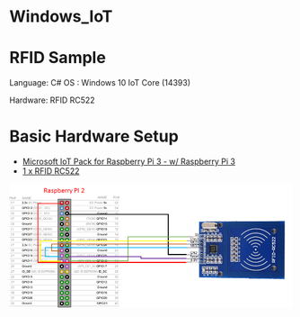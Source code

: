 # Windows_IoT

RFID Sample
===========

Language: C#
OS		  : Windows 10 IoT Core (14393)


Hardware: RFID RC522


Basic Hardware Setup
====================

* [Microsoft IoT Pack for Raspberry Pi 3 - w/ Raspberry Pi 3](https://www.adafruit.com/products/2733)
* [1 x RFID RC522](http://tutorials-raspberrypi.de/raspberry-pi-rfid-rc522-tueroeffner-nfc/)

![](HardwareSetup.png)
